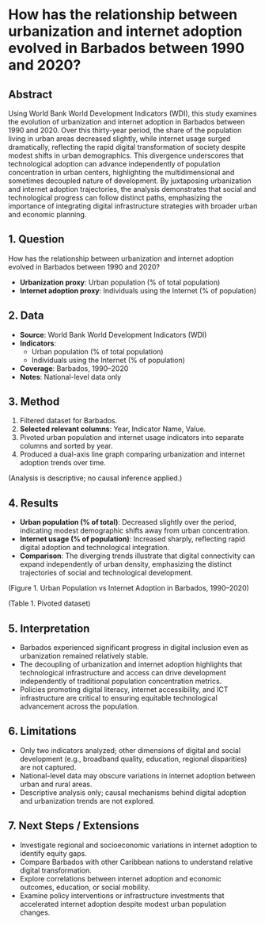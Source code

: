 # How has the relationship between urbanization and internet adoption evolved in Barbados between 1990 and 2020?

## Abstract

Using World Bank World Development Indicators (WDI), this study examines the evolution of urbanization and internet adoption in Barbados between 1990 and 2020. Over this thirty-year period, the share of the population living in urban areas decreased slightly, while internet usage surged dramatically, reflecting the rapid digital transformation of society despite modest shifts in urban demographics. This divergence underscores that technological adoption can advance independently of population concentration in urban centers, highlighting the multidimensional and sometimes decoupled nature of development. By juxtaposing urbanization and internet adoption trajectories, the analysis demonstrates that social and technological progress can follow distinct paths, emphasizing the importance of integrating digital infrastructure strategies with broader urban and economic planning.

## 1. Question

How has the relationship between urbanization and internet adoption evolved in Barbados between 1990 and 2020?

- **Urbanization proxy**: Urban population (% of total population)
- **Internet adoption proxy**: Individuals using the Internet (% of population)

## 2. Data

- **Source**: World Bank World Development Indicators (WDI)
- **Indicators**:
  - Urban population (% of total population)
  - Individuals using the Internet (% of population)
- **Coverage**: Barbados, 1990–2020
- **Notes**: National-level data only

## 3. Method

1. Filtered dataset for Barbados.
2. **Selected relevant columns**: Year, Indicator Name, Value.
3. Pivoted urban population and internet usage indicators into separate columns and sorted by year.
4. Produced a dual-axis line graph comparing urbanization and internet adoption trends over time.

(Analysis is descriptive; no causal inference applied.)

## 4. Results

- **Urban population (% of total)**: Decreased slightly over the period, indicating modest demographic shifts away from urban concentration.
- **Internet usage (% of population)**: Increased sharply, reflecting rapid digital adoption and technological integration.
- **Comparison**: The diverging trends illustrate that digital connectivity can expand independently of urban density, emphasizing the distinct trajectories of social and technological development.

(Figure 1. Urban Population vs Internet Adoption in Barbados, 1990–2020)

(Table 1. Pivoted dataset)

## 5. Interpretation

- Barbados experienced significant progress in digital inclusion even as urbanization remained relatively stable.
- The decoupling of urbanization and internet adoption highlights that technological infrastructure and access can drive development independently of traditional population concentration metrics.
- Policies promoting digital literacy, internet accessibility, and ICT infrastructure are critical to ensuring equitable technological advancement across the population.

## 6. Limitations

- Only two indicators analyzed; other dimensions of digital and social development (e.g., broadband quality, education, regional disparities) are not captured.
- National-level data may obscure variations in internet adoption between urban and rural areas.
- Descriptive analysis only; causal mechanisms behind digital adoption and urbanization trends are not explored.

## 7. Next Steps / Extensions

- Investigate regional and socioeconomic variations in internet adoption to identify equity gaps.
- Compare Barbados with other Caribbean nations to understand relative digital transformation.
- Explore correlations between internet adoption and economic outcomes, education, or social mobility.
- Examine policy interventions or infrastructure investments that accelerated internet adoption despite modest urban population changes.
